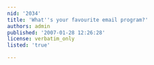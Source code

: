 ```yaml
---
nid: '2034'
title: 'What''s your favourite email program?'
authors: admin
published: '2007-01-28 12:26:28'
license: verbatim_only
listed: 'true'

---
```

